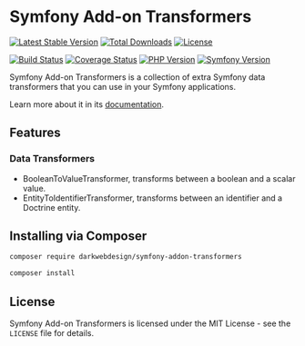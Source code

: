 # Symfony Add-on Transformers

[![Latest Stable Version](https://poser.pugx.org/darkwebdesign/symfony-addon-transformers/v/stable?format=flat)](https://packagist.org/packages/darkwebdesign/symfony-addon-transformers)
[![Total Downloads](https://poser.pugx.org/darkwebdesign/symfony-addon-transformers/downloads?format=flat)](https://packagist.org/packages/darkwebdesign/symfony-addon-transformers)
[![License](https://poser.pugx.org/darkwebdesign/symfony-addon-transformers/license?format=flat)](https://packagist.org/packages/darkwebdesign/symfony-addon-transformers)

[![Build Status](https://github.com/darkwebdesign/symfony-addon-transformers/actions/workflows/build.yaml/badge.svg?branch=6.1)](https://github.com/darkwebdesign/symfony-addon-transformers/actions/workflows/build.yaml)
[![Coverage Status](https://codecov.io/gh/darkwebdesign/symfony-addon-transformers/branch/6.1/graph/badge.svg)](https://codecov.io/gh/darkwebdesign/symfony-addon-transformers)
[![PHP Version](https://img.shields.io/badge/php-8.1%2B-777BB3.svg)](https://php.net/)
[![Symfony Version](https://img.shields.io/badge/symfony-6.1-93C74B.svg)](https://symfony.com/)

Symfony Add-on Transformers is a collection of extra Symfony data transformers that you can use in your Symfony
applications.

Learn more about it in its [documentation](https://darkwebdesign.github.io/symfony-addon-pack/docs/6.1).

## Features

### Data Transformers

* BooleanToValueTransformer, transforms between a boolean and a scalar value.
* EntityToIdentifierTransformer, transforms between an identifier and a Doctrine entity.

## Installing via Composer

```bash
composer require darkwebdesign/symfony-addon-transformers
```

```bash
composer install
```

## License

Symfony Add-on Transformers is licensed under the MIT License - see the `LICENSE` file for details.
